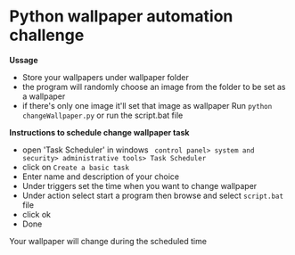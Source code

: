 # Python wallpaper automation challenge

**Ussage**
- Store your wallpapers under wallpaper folder
- the program will randomly choose an image from the folder to be set as a wallpaper
- if there's only one image it'll set that image as wallpaper
Run ```python changeWallpaper.py```
or run the script.bat file


**Instructions to schedule change wallpaper task**
- open 'Task Scheduler' in windows ``` control panel> system and security> administrative tools> Task Scheduler```
- click on ```Create a basic task``` 
- Enter name and description of your choice
- Under triggers set the time when you want to change wallpaper
- Under action select start a program then browse and select ```script.bat``` file
- click ok
- Done

Your wallpaper will change during the scheduled time